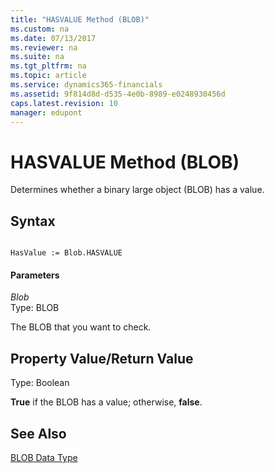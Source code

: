 ```yaml
---
title: "HASVALUE Method (BLOB)"
ms.custom: na
ms.date: 07/13/2017
ms.reviewer: na
ms.suite: na
ms.tgt_pltfrm: na
ms.topic: article
ms.service: dynamics365-financials
ms.assetid: 9f814d8d-d535-4e0b-8989-e0248930456d
caps.latest.revision: 10
manager: edupont
---
```


 

# HASVALUE Method (BLOB)
Determines whether a binary large object \(BLOB\) has a value.  
  
## Syntax  
  
```  
  
HasValue := Blob.HASVALUE  
```  
  
#### Parameters  
 *Blob*  
 Type: BLOB  
  
 The BLOB that you want to check.  
  
## Property Value/Return Value  
 Type: Boolean  
  
 **True** if the BLOB has a value; otherwise, **false**.  
  
## See Also  
 [BLOB Data Type](../datatypes/devenv-blob-data-type.md)